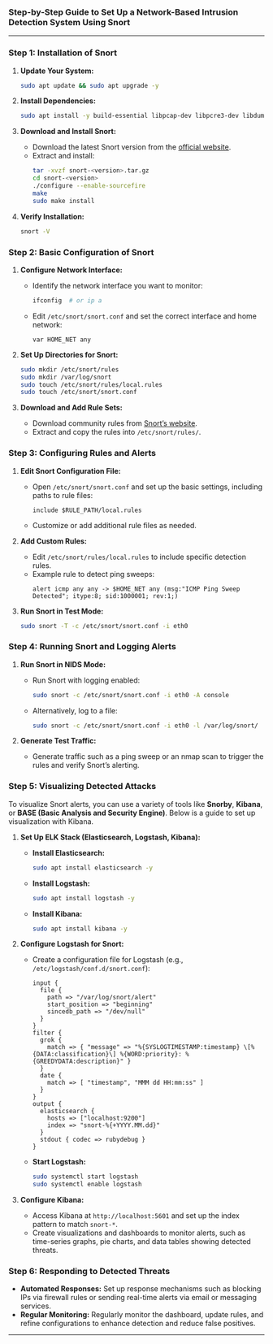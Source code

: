 
### Step-by-Step Guide to Set Up a Network-Based Intrusion Detection System Using Snort

---

### **Step 1: Installation of Snort**

1. **Update Your System:**
   ```bash
   sudo apt update && sudo apt upgrade -y
   ```

2. **Install Dependencies:**
   ```bash
   sudo apt install -y build-essential libpcap-dev libpcre3-dev libdumbnet-dev bison flex zlib1g-dev
   ```

3. **Download and Install Snort:**
   - Download the latest Snort version from the [official website](https://www.snort.org/downloads).
   - Extract and install:
     ```bash
     tar -xvzf snort-<version>.tar.gz
     cd snort-<version>
     ./configure --enable-sourcefire
     make
     sudo make install
     ```

4. **Verify Installation:**
   ```bash
   snort -V
   ```

### **Step 2: Basic Configuration of Snort**

1. **Configure Network Interface:**
   - Identify the network interface you want to monitor:
     ```bash
     ifconfig  # or ip a
     ```
   - Edit `/etc/snort/snort.conf` and set the correct interface and home network:
     ```plaintext
     var HOME_NET any
     ```

2. **Set Up Directories for Snort:**
   ```bash
   sudo mkdir /etc/snort/rules
   sudo mkdir /var/log/snort
   sudo touch /etc/snort/rules/local.rules
   sudo touch /etc/snort/snort.conf
   ```

3. **Download and Add Rule Sets:**
   - Download community rules from [Snort’s website](https://www.snort.org/downloads/#rule-downloads).
   - Extract and copy the rules into `/etc/snort/rules/`.

### **Step 3: Configuring Rules and Alerts**

1. **Edit Snort Configuration File:**
   - Open `/etc/snort/snort.conf` and set up the basic settings, including paths to rule files:
     ```plaintext
     include $RULE_PATH/local.rules
     ```
   - Customize or add additional rule files as needed.

2. **Add Custom Rules:**
   - Edit `/etc/snort/rules/local.rules` to include specific detection rules.
   - Example rule to detect ping sweeps:
     ```plaintext
     alert icmp any any -> $HOME_NET any (msg:"ICMP Ping Sweep Detected"; itype:8; sid:1000001; rev:1;)
     ```

3. **Run Snort in Test Mode:**
   ```bash
   sudo snort -T -c /etc/snort/snort.conf -i eth0
   ```

### **Step 4: Running Snort and Logging Alerts**

1. **Run Snort in NIDS Mode:**
   - Run Snort with logging enabled:
     ```bash
     sudo snort -c /etc/snort/snort.conf -i eth0 -A console
     ```
   - Alternatively, log to a file:
     ```bash
     sudo snort -c /etc/snort/snort.conf -i eth0 -l /var/log/snort/
     ```

2. **Generate Test Traffic:**
   - Generate traffic such as a ping sweep or an nmap scan to trigger the rules and verify Snort’s alerting.

### **Step 5: Visualizing Detected Attacks**

To visualize Snort alerts, you can use a variety of tools like **Snorby**, **Kibana**, or **BASE (Basic Analysis and Security Engine)**. Below is a guide to set up visualization with Kibana.

1. **Set Up ELK Stack (Elasticsearch, Logstash, Kibana):**

   - **Install Elasticsearch:**
     ```bash
     sudo apt install elasticsearch -y
     ```

   - **Install Logstash:**
     ```bash
     sudo apt install logstash -y
     ```

   - **Install Kibana:**
     ```bash
     sudo apt install kibana -y
     ```

2. **Configure Logstash for Snort:**
   - Create a configuration file for Logstash (e.g., `/etc/logstash/conf.d/snort.conf`):
     ```plaintext
     input {
       file {
         path => "/var/log/snort/alert"
         start_position => "beginning"
         sincedb_path => "/dev/null"
       }
     }
     filter {
       grok {
         match => { "message" => "%{SYSLOGTIMESTAMP:timestamp} \[%{DATA:classification}\] %{WORD:priority}: %{GREEDYDATA:description}" }
       }
       date {
         match => [ "timestamp", "MMM dd HH:mm:ss" ]
       }
     }
     output {
       elasticsearch {
         hosts => ["localhost:9200"]
         index => "snort-%{+YYYY.MM.dd}"
       }
       stdout { codec => rubydebug }
     }
     ```

   - **Start Logstash:**
     ```bash
     sudo systemctl start logstash
     sudo systemctl enable logstash
     ```

3. **Configure Kibana:**
   - Access Kibana at `http://localhost:5601` and set up the index pattern to match `snort-*`.
   - Create visualizations and dashboards to monitor alerts, such as time-series graphs, pie charts, and data tables showing detected threats.

### **Step 6: Responding to Detected Threats**

- **Automated Responses:** Set up response mechanisms such as blocking IPs via firewall rules or sending real-time alerts via email or messaging services.
- **Regular Monitoring:** Regularly monitor the dashboard, update rules, and refine configurations to enhance detection and reduce false positives.

---

